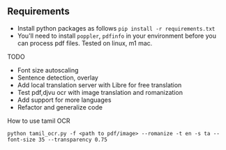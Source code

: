 
## Requirements
- Install python packages as follows
`pip install -r requirements.txt`
- You'll need to install `poppler`, `pdfinfo` in your environment before you can process pdf files. Tested on linux, m1 mac.

TODO
- Font size autoscaling
- Sentence detection, overlay
- Add local translation server with Libre for free translation
- Test pdf,djvu ocr with image translation and romanization
- Add support for more languages
- Refactor and generalize code

How to use tamil OCR
```
python tamil_ocr.py -f <path to pdf/image> --romanize -t en -s ta --font-size 35 --transparency 0.75
```
